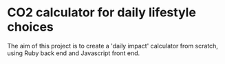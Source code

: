 # CO2 calculator for daily lifestyle choices

The aim of this project is to create a 'daily impact' calculator from scratch, using Ruby back end and Javascript front end.


